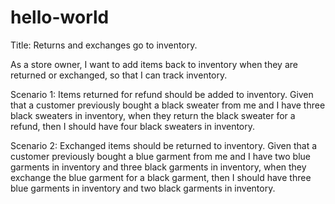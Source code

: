 # hello-world
Title: Returns and exchanges go to inventory.

As a store owner,
I want to add items back to inventory when they are returned or exchanged,
so that I can track inventory.

Scenario 1: Items returned for refund should be added to inventory.
Given that a customer previously bought a black sweater from me
and I have three black sweaters in inventory,
when they return the black sweater for a refund,
then I should have four black sweaters in inventory.

Scenario 2: Exchanged items should be returned to inventory.
Given that a customer previously bought a blue garment from me
and I have two blue garments in inventory
and three black garments in inventory,
when they exchange the blue garment for a black garment,
then I should have three blue garments in inventory
and two black garments in inventory.

